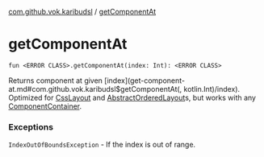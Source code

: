 [com.github.vok.karibudsl](index.md) / [getComponentAt](.)

# getComponentAt

`fun <ERROR CLASS>.getComponentAt(index: Int): <ERROR CLASS>`

Returns component at given [index](get-component-at.md#com.github.vok.karibudsl$getComponentAt(, kotlin.Int)/index). Optimized for [CssLayout](#) and [AbstractOrderedLayout](#)s, but works with any
[ComponentContainer](#).

### Exceptions

`IndexOutOfBoundsException` - If the index is out of range.